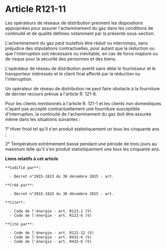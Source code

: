 # Article R121-11

Les opérateurs de réseaux de distribution prennent les dispositions appropriées pour assurer l'acheminement du gaz dans les
conditions de continuité et de qualité définies notamment par la présente sous-section. 

L'acheminement du gaz peut toutefois être réduit ou interrompu, sans préjudice des stipulations contractuelles, pour autant
que la réduction ou que l'interruption soit nécessaire ou inévitable, en cas de force majeure ou de risque pour la sécurité
des personnes et des biens. 

L'opérateur de réseau de distribution avertit sans délai le fournisseur et le transporteur intéressés et le client final
affecté par la réduction ou l'interruption. 

Un opérateur de réseau de distribution ne peut faire obstacle à la fourniture de dernier recours prévue à l'article R.
121-6. 

Pour les clients mentionnés à l'article R. 121-1 et les clients non domestiques n'ayant pas accepté contractuellement une
fourniture susceptible d'interruption, la continuité de l'acheminement du gaz doit être assurée même dans les situations
suivantes : 

1° Hiver froid tel qu'il s'en produit statistiquement un tous les cinquante ans ; 

2° Température extrêmement basse pendant une période de trois jours au maximum telle qu'il s'en produit statistiquement une
tous les cinquante ans.

**Liens relatifs à cet article**

	**Codifié par**:

	  - Décret n°2015-1823 du 30 décembre 2015 - art.

	**Créé par**:

	  - Décret n°2015-1823 du 30 décembre 2015 - art.

	**Cite**:

	  - Code de l'énergie - art. R121-1 (V)
	  - Code de l'énergie - art. R121-6 (V)

	**Cité par**:

	  - Code de l'énergie - art. R121-12 (V)
	  - Code de l'énergie - art. R432-4 (V)
	  - Code de l'énergie - art. R432-6 (V)
